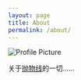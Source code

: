 ```yaml
---
layout: page
title: About
permalink: /about/
---
```


<img src="{{ site.baseurl }}/assets/logo.jpg" title="Profile Picture" class="profile">

关于[抛物线](http://pwxtrip.com)的一切……
